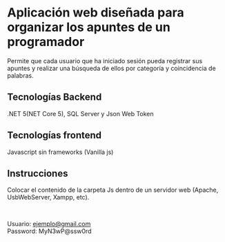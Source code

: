 
# Aplicación web diseñada para organizar los apuntes de un programador

Permite que cada usuario que ha iniciado sesión pueda registrar sus apuntes y realizar una búsqueda de ellos por categoría y coincidencia de palabras.

## Tecnologías Backend

.NET 5(NET Core 5), SQL Server y Json Web Token

## Tecnologías frontend

Javascript sin frameworks (Vanilla js)

## Instrucciones
Colocar el contenido de la carpeta Js dentro de un servidor web (Apache, UsbWebServer, Xampp, etc).

<br />

Usuario: ejemplo@gmail.com <br />
Password: MyN3wP@ssw0rd <br />  

   


